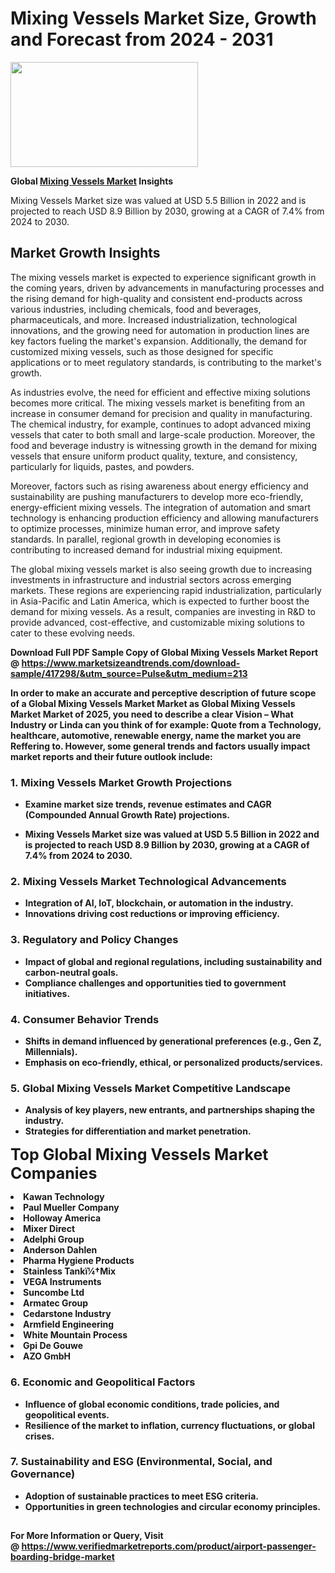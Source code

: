 <H1>Mixing Vessels Market Size, Growth and Forecast from 2024 - 2031</H1><img class="aligncenter size-medium wp-image-584254" src="https://thirdeyenews.in/wp-content/uploads/2024/09/Global-Market-Research-300x168.jpeg" alt="" width="300" height="168" /><p><strong>Global&nbsp;<a href="https://www.marketsizeandtrends.com/download-sample/417298/&amp;utm_source=Pulse&amp;utm_medium=213">Mixing Vessels Market</a> Insights</strong></p><p>Mixing Vessels Market size was valued at USD 5.5 Billion in 2022 and is projected to reach USD 8.9 Billion by 2030, growing at a CAGR of 7.4% from 2024 to 2030.</p><p><h2>Market Growth Insights</h2> <p>The mixing vessels market is expected to experience significant growth in the coming years, driven by advancements in manufacturing processes and the rising demand for high-quality and consistent end-products across various industries, including chemicals, food and beverages, pharmaceuticals, and more. Increased industrialization, technological innovations, and the growing need for automation in production lines are key factors fueling the market's expansion. Additionally, the demand for customized mixing vessels, such as those designed for specific applications or to meet regulatory standards, is contributing to the market's growth.</p> <p><strong></strong></p> <p>As industries evolve, the need for efficient and effective mixing solutions becomes more critical. The mixing vessels market is benefiting from an increase in consumer demand for precision and quality in manufacturing. The chemical industry, for example, continues to adopt advanced mixing vessels that cater to both small and large-scale production. Moreover, the food and beverage industry is witnessing growth in the demand for mixing vessels that ensure uniform product quality, texture, and consistency, particularly for liquids, pastes, and powders.</p> <p>Moreover, factors such as rising awareness about energy efficiency and sustainability are pushing manufacturers to develop more eco-friendly, energy-efficient mixing vessels. The integration of automation and smart technology is enhancing production efficiency and allowing manufacturers to optimize processes, minimize human error, and improve safety standards. In parallel, regional growth in developing economies is contributing to increased demand for industrial mixing equipment.</p> <p>The global mixing vessels market is also seeing growth due to increasing investments in infrastructure and industrial sectors across emerging markets. These regions are experiencing rapid industrialization, particularly in Asia-Pacific and Latin America, which is expected to further boost the demand for mixing vessels. As a result, companies are investing in R&D to provide advanced, cost-effective, and customizable mixing solutions to cater to these evolving needs.</p> <p><strong></p><p><span class=""><strong>Download Full PDF Sample Copy of Global Mixing Vessels Market Report</strong> @ <a href="https://www.marketsizeandtrends.com/download-sample/417298/&amp;utm_source=Pulse&amp;utm_medium=213" target="_blank">https://www.marketsizeandtrends.com/download-sample/417298/&amp;utm_source=Pulse&amp;utm_medium=213</a></span></p><p>In order to make an accurate and perceptive description of future scope of a Global&nbsp;Mixing Vessels Market Market as Global&nbsp;Mixing Vessels Market Market of 2025, you need to describe a clear Vision &ndash; What Industry or Linda can you think of for example: Quote from a Technology, healthcare, automotive, renewable energy, name the market you are Reffering to. However, some general trends and factors usually impact market reports and their future outlook include:</p><h3>1.&nbsp;<strong>Mixing Vessels Market Growth Projections</strong></h3><ul><li>Examine market size trends, revenue estimates and CAGR (Compounded Annual Growth Rate) projections.</li><li><p>Mixing Vessels Market size was valued at USD 5.5 Billion in 2022 and is projected to reach USD 8.9 Billion by 2030, growing at a CAGR of 7.4% from 2024 to 2030.</p></li></ul><h3>2.&nbsp;<strong>Mixing Vessels Market Technological Advancements</strong></h3><ul><li>Integration of AI, IoT, blockchain, or automation in the industry.</li><li>Innovations driving cost reductions or improving efficiency.</li></ul><h3>3.&nbsp;<strong>Regulatory and Policy Changes</strong></h3><ul><li>Impact of global and regional regulations, including sustainability and carbon-neutral goals.</li><li>Compliance challenges and opportunities tied to government initiatives.</li></ul><h3>4.&nbsp;<strong>Consumer Behavior Trends</strong></h3><ul><li>Shifts in demand influenced by generational preferences (e.g., Gen Z, Millennials).</li><li>Emphasis on eco-friendly, ethical, or personalized products/services.</li></ul><h3>5.&nbsp;<strong>Global Mixing Vessels Market Competitive Landscape</strong></h3><ul><li>Analysis of key players, new entrants, and partnerships shaping the industry.</li><li>Strategies for differentiation and market penetration.</li></ul><p data-pm-slice="1 1 []"><span style="color: inherit; font-family: inherit; font-size: 25px;">Top Global Mixing Vessels Market Companies</span></p><div class="" data-test-id=""><p><li>Kawan Technology</li><li> Paul Mueller Company</li><li> Holloway America</li><li> Mixer Direct</li><li> Adelphi Group</li><li> Anderson Dahlen</li><li> Pharma Hygiene Products</li><li> Stainless Tankï¼†Mix</li><li> VEGA Instruments</li><li> Suncombe Ltd</li><li> Armatec Group</li><li> Cedarstone Industry</li><li> Armfield Engineering</li><li> White Mountain Process</li><li> Gpi De Gouwe</li><li> AZO GmbH</li></p></div><h3>6.&nbsp;<strong>Economic and Geopolitical Factors</strong></h3><ul><li>Influence of global economic conditions, trade policies, and geopolitical events.</li><li>Resilience of the market to inflation, currency fluctuations, or global crises.</li></ul><h3>7.&nbsp;<strong>Sustainability and ESG (Environmental, Social, and Governance)</strong></h3><ul><li>Adoption of sustainable practices to meet ESG criteria.</li><li>Opportunities in green technologies and circular economy principles.</li></ul><h2><strong style="font-size: 14px;">For More Information or Query, Visit @&nbsp;</strong><a style="background-color: #ffffff; font-size: 14px;" href="https://www.marketsizeandtrends.com/report/mixing-vessels-market/" target="_blank">https://www.verifiedmarketreports.com/product/airport-passenger-boarding-bridge-market</a></h2>
